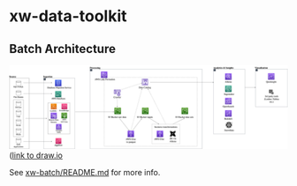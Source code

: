 # xw-data-toolkit

## Batch Architecture
![xw batch architecture](./docs/xw-batch-architecture.png) ([link to draw.io](https://app.diagrams.net/#Lxw-data-toolkit)

See [xw-batch/README.md](./xw-batch/README.md) for more info.
